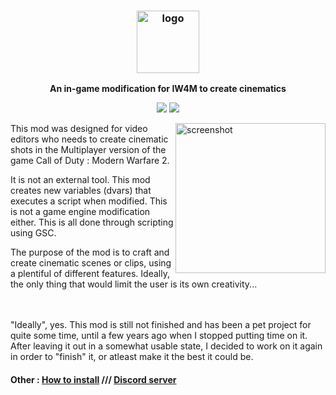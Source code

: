 <h3 align="center"><img src="https://upload.wikimedia.org/wikipedia/commons/thumb/1/1b/ModernWarfare2_logo.png/800px-ModernWarfare2_logo.png" alt="logo" height="100px"></h3>
<p align="center"><b>An in-game modification for IW4M to create cinematics</b></p>

<p align="center">
<a href="https://discord.gg/f5RSxTW"><img src="https://img.shields.io/discord/617736623412740146?label=Discord&style=flat-square"></a>
<a href="https://github.com/sasseries/iw4-cine-mod/releases"><img src="https://img.shields.io/github/v/release/sasseries/iw4-cine-mod?label=Latest%20version&style=flat-square"></a>
</p>

<img src="https://i.imgur.com/m1UXwjN.png" alt="screenshot" align="right" height="240px">

This mod was designed for video editors who needs to create cinematic shots in the Multiplayer version of the game Call of Duty : Modern Warfare 2.

It is not an external tool. This mod creates new variables (dvars) that executes a script when modified. This is not a game engine modification either. This is all done through scripting using GSC.

The purpose of the mod is to craft and create cinematic scenes or clips, using a plentiful of different features. Ideally, the only thing that would limit the user is its own creativity...

<br><br>
"Ideally", yes. This mod is still not finished and has been a pet project for quite some time, until a few years ago when I stopped putting time on it. After leaving it out in a somewhat usable state, I decided to work on it again in order to "finish" it, or atleast make it the best it could be.

#### Other : [How to install](https://github.com/sasseries/iw4-cine-mod/wiki/Prerequired-&-Installation) /// [Discord server](https://discord.gg/f5RSxTW)</p>
